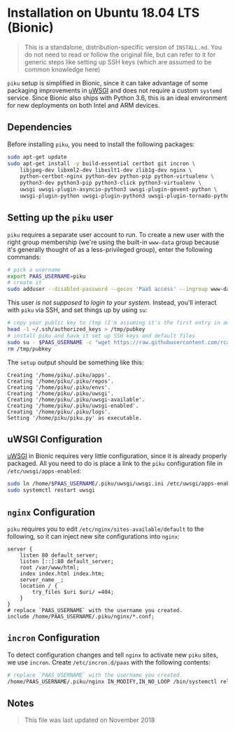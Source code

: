 # Installation on Ubuntu 18.04 LTS (Bionic)

> This is a standalone, distribution-specific version of `INSTALL.md`. You do not need to read or follow the original file, but can refer to it for generic steps like setting up SSH keys (which are assumed to be common knowledge here)

`piku` setup is simplified in Bionic, since it can take advantage of some packaging improvements in [uWSGI][uwsgi] and does not require a custom `systemd` service. Since Bionic also ships with Python 3.6, this is an ideal environment for new deployments on both Intel and ARM devices.

## Dependencies

Before installing `piku`, you need to install the following packages:

```bash
sudo apt-get update
sudo apt-get install -y build-essential certbot git incron \
    libjpeg-dev libxml2-dev libxslt1-dev zlib1g-dev nginx \
    python-certbot-nginx python-dev python-pip python-virtualenv \
    python3-dev python3-pip python3-click python3-virtualenv \
    uwsgi uwsgi-plugin-asyncio-python3 uwsgi-plugin-gevent-python \
    uwsgi-plugin-python uwsgi-plugin-python3 uwsgi-plugin-tornado-python
```
## Setting up the `piku` user

`piku` requires a separate user account to run. To create a new user with the right group membership (we're using the built-in `www-data` group because it's generally thought of as a less-privileged group), enter the following commands:

```bash
# pick a username
export PAAS_USERNAME=piku
# create it
sudo adduser --disabled-password --gecos 'PaaS access' --ingroup www-data $PAAS_USERNAME
```

This user _is not supposed to login to your system_. Instead, you'll interact with `piku` via SSH, and set things up by using `su`:

```bash
# copy your public key to /tmp (I'm assuming it's the first entry in authorized_keys)
head -1 ~/.ssh/authorized_keys > /tmp/pubkey
# install piku and have it set up SSH keys and default files
sudo su - $PAAS_USERNAME -c "wget https://raw.githubusercontent.com/rcarmo/piku/master/piku.py && python3 ~/piku.py setup && python3 ~/piku.py setup:ssh /tmp/pubkey"
rm /tmp/pubkey
```

The `setup` output should be something like this:

```
Creating '/home/piku/.piku/apps'.
Creating '/home/piku/.piku/repos'.
Creating '/home/piku/.piku/envs'.
Creating '/home/piku/.piku/uwsgi'.
Creating '/home/piku/.piku/uwsgi-available'.
Creating '/home/piku/.piku/uwsgi-enabled'.
Creating '/home/piku/.piku/logs'.
Setting '/home/piku/piku.py' as executable.
```

## uWSGI Configuration

[uWSGI][uwsgi] in Bionic requires very little configuration, since it is already properly packaged. All you need to do is place a link to the `piku` configuration file in `/etc/uwsgi/apps-enabled`:

```bash
sudo ln /home/$PAAS_USERNAME/.piku/uwsgi/uwsgi.ini /etc/uwsgi/apps-enabled/piku.ini
sudo systemctl restart uwsgi
```

## `nginx` Configuration

`piku` requires you to edit `/etc/nginx/sites-available/default` to the following, so it can inject new site configurations into `nginx`:

```
server {
    listen 80 default_server;
    listen [::]:80 default_server;
    root /var/www/html;
    index index.html index.htm;
    server_name _;
    location / {
        try_files $uri $uri/ =404;
    }
}
# replace `PAAS_USERNAME` with the username you created.
include /home/PAAS_USERNAME/.piku/nginx/*.conf;
```

## `incron` Configuration

To detect configuration changes and tell `nginx` to activate new `piku` sites, we use `incron`. Create `/etc/incron.d/paas` with the following contents:

```bash
# replace `PAAS_USERNAME` with the username you created.
/home/PAAS_USERNAME/.piku/nginx IN_MODIFY,IN_NO_LOOP /bin/systemctl reload nginx
```

## Notes

> This file was last updated on November 2018

[uwsgi]: https://github.com/unbit/uwsgi
